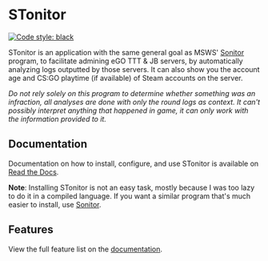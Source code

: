 # STonitor
[![Code style: black](https://img.shields.io/badge/code%20style-black-000000.svg)](https://github.com/psf/black)

STonitor is an application  with the same general goal as MSWS' [Sonitor](https://github.com/MSWS/Sonitor) program, to 
facilitate admining eGO TTT & JB servers, by automatically analyzing logs outputted by those
servers. It can also show you the account age and CS:GO playtime (if available) of Steam accounts on the server.

*Do not rely solely on this program to determine whether something was an infraction, all analyses are done with only
the round logs as context. It can't possibly interpret anything that happened in game, it can only work with the 
information provided to it.*

## Documentation
Documentation on how to install, configure, and use STonitor is available on 
[Read the Docs](https://stonitor.blankdvth.com).

**Note**: Installing STonitor is not an easy task, mostly because I was too lazy to do it in a compiled language. If you
want a similar program that's much easier to install, use [Sonitor](https://github.com/MSWS/Sonitor).

## Features
View the full feature list on the [documentation](https://stonitor.blankdvth.com/en/stable/#features).
